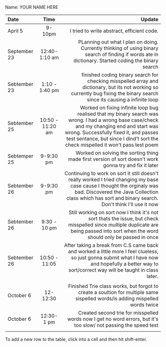 Name: YOUR NAME HERE

| Date         |       Time       |                                                                                                                                                                                                                                                                   Update |
|:-------------|:----------------:|-------------------------------------------------------------------------------------------------------------------------------------------------------------------------------------------------------------------------------------------------------------------------:|
| April 5      |      9-10pm      |                                                                                                                                                                                                                               I tried to write abstract, efficient code. |
| September 23 |  12:40-1:10  am  |                                                                                                                     PLanning out what I plan on doing. Currently thinking of using binary search of finding if words ate in dictionary. Started coding the binary search |
| Sebtember 23 | 1:10 - 1:40   pm |                                                                                              finished coding binary search for checking misspelled array and dictionary, but its not working so currently bug fixing the binary search since its causing a infinite loop |
| Sebtember 25 | 10:50 - 11:20 am | Worked on fixing infinite loop bug realised that my binary search was wrong. I had a wrong base case/check and my changing end and start was wrong. Successfully fixed it, and passes test sentance, but since I dind't sort the check mispelled it won't pass test poem |
| Sebtemper 25 |    9-9:30 pm     |                                                                                                                                                                   Worked on solving the sorting thing made first version of sort doesn't work gonna try and fix it later |
| Sebtember 26 |    9-9:30 pm     |                                         Continuing to work on sort it still doesn't really worked I tried changing my base case cause I thought the orginaly was bad. Discovered the Java Collection class which has sort and binary search. Don't think I'll use it now |
| Sebtember 26 |   9:30 - 10 pm   |                                                                                    Still working on sort now I think it's not sort thats the issue, but check misspelled since multiple duplicate are being passed into sort when the word should only be passed in once |
| Sebtember 26 |  10:50 - 11:05   |                                                                     After taking a break from C.S came back and worked a little more I feel clueless, so just gonna submit what I have now and hopefully a better way to sort/correct way will be taught in class later. |
|              |                  |                                                                                                                                                                                                                                                                          |
| October 6    |     12-12:30     |                                                                                                                                             Finished Trie class works, but forgot to create a soultion for multiple same sispelled words/is adding mispelled words twice |
| October 6    |    12:30-1 pm    |                                                                                                                                                         Created second trie for misspelled words now I get no word errors, but it's too slow/ not passing the speed test |
|              |                  |                                                                                                                                                                                                                                                                          |


To add a new row to the table, click into a cell and then hit shift-enter.